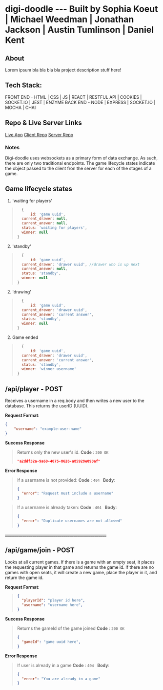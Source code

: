 # digi-doodle --- Built by Sophia Koeut | Michael Weedman | Jonathan Jackson | Austin Tumlinson | Daniel Kent

## About 

Lorem ipsum bla bla bla bla project description stuff here!

## Tech Stack:

FRONT END - 
HTML | CSS | JS | REACT | RESTFUL API | COOKIES | SOCKET.IO | JEST | ENZYME
BACK END - 
NODE | EXPRESS | SOCKET.IO | MOCHA | CHAI

## Repo & Live Server Links

[Live App](https://digi-doodle.now.sh/)
[Client Repo](https://github.com/thinkful-ei-iguana/digi-doodle-client)
[Server Repo](https://github.com/thinkful-ei-iguana/digi-doodle-server)

### Notes
Digi-doodle uses websockets as a primary form of data exchange. As such, there are only two traditional endpoints. The game lifecycle states indicate the object passed to the client fron the server for each of the stages of a game.


## Game lifecycle states
1. 'waiting for players'
> ```js
>	{
>		id: 'game uuid',
> 	current_drawer: null,
> 	current_answer: null,
> 	status: 'waiting for players',
> 	winner: null
> }
>```
2. 'standby'
> ```js
>	{
>		id: 'game uuid',
> 	current_drawer: 'drawer uuid', //drawer who is up next
> 	current_answer: null,
> 	status: 'standby',
> 	winner: null
> }
>```
2. 'drawing'
> ```js
>	{
>		id: 'game uuid',
> 	current_drawer: 'drawer uuid',
> 	current_answer: 'current answer',
> 	status: 'standby',
> 	winner: null
> }
>```
2. Game ended
> ```js
>	{
>		id: 'game uuid',
> 	current_drawer: 'drawer uuid',
> 	current_answer: 'current answer',
> 	status: 'standby',
> 	winner: 'winner username'
> }
>```


## /api/player - POST
Receives a username in a req.body and then writes a new user to the database. This returns the userID (UUID).

**Request Format**:
```json
{
	"username": "example-user-name"
}
```
**Success Response**
> Returns only the new user's id.
> **Code** : `200 OK`
> ```json
> "a2ddf32a-9a60-4075-8626-a85928e093af"
> ```

**Error Response**
>If a username is not provided: 
> **Code** : `404 `
> **Body**:
>```json
>{
>	"error": "Request must include a username"
>}
>```

>If a username is already taken: 
> **Code** : `404 `
> **Body**:
>```json
>{
>	"error": "Duplicate usernames are not allowed"
>}
>```

~~____________________________________________________~~

## /api/game/join - POST
Looks at all current games. If there is a game with an empty seat, it places the requesting player in that game and returns the game id. If there are no games with open seats, it will create a new game, place the player in it, and return the game id.

**Request Format**:
> ```json
> {
>   "playerId": "player id here",
>   "username": "username here",
> }
> ```

**Success Response**
> Returns the gameId of the game joined
> **Code** : `200 OK`
> ```json
> {
>   "gameId": "game uuid here",
> }
> ```

**Error Response**
>If user is already in a game
> **Code** : `404 `
> **Body**:
>```json
> {
>   "error": "You are already in a game"
> }
>```
